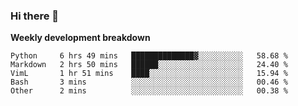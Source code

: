 ### Hi there 👋


**Weekly development breakdown**

<!--START_SECTION:waka-->
```text
Python     6 hrs 49 mins   ██████████████▓░░░░░░░░░░   58.68 % 
Markdown   2 hrs 50 mins   ██████░░░░░░░░░░░░░░░░░░░   24.40 % 
VimL       1 hr 51 mins    ████░░░░░░░░░░░░░░░░░░░░░   15.94 % 
Bash       3 mins          ░░░░░░░░░░░░░░░░░░░░░░░░░   00.46 % 
Other      2 mins          ░░░░░░░░░░░░░░░░░░░░░░░░░   00.38 % 
```
<!--END_SECTION:waka-->
